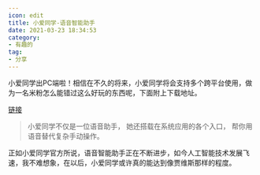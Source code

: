 ```yaml
---
icon: edit
title: 小爱同学-语音智能助手
date: 2021-03-23 18:34:53
category:
- 有趣的
tag:
- 分享
---
```

小爱同学出PC端啦！相信在不久的将来，小爱同学将会支持多个跨平台使用，做为一名米粉怎么能错过这么好玩的东西呢，下面附上下载地址。
<!-- more -->

[链接](https://www.microsoft.com/zh-cn/p/%E5%B0%8F%E7%88%B1%E5%90%8C%E5%AD%A6/9mw76kfhnz0c?activetab=pivot%3Aregionofsystemrequirementstab)
> 小爱同学不仅是一位语音助手，
> 她还搭载在系统应用的各个入口，
> 帮你用语音替代复杂手动操作。

正如小爱同学官方所说，语音智能助手正在不断进步，如今人工智能技术发展飞速，我不难想象，在以后，小爱同学或许真的能达到像贾维斯那样的程度。